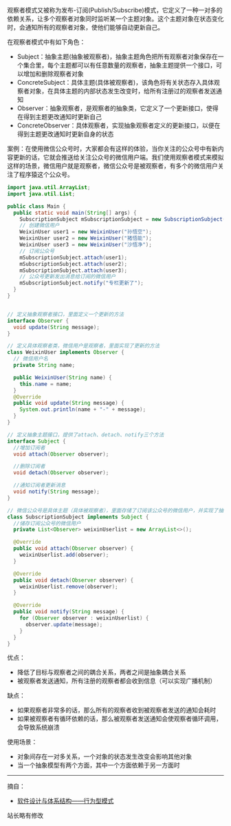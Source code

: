 观察者模式又被称为发布-订阅(Publish/Subscribe)模式，它定义了一种一对多的依赖关系，让多个观察者对象同时监听某一个主题对象。这个主题对象在状态变化时，会通知所有的观察者对象，使他们能够自动更新自己。

在观察者模式中有如下角色：
+ Subject：抽象主题(抽象被观察者)，抽象主题角色把所有观察者对象保存在一个集合里，每个主题都可以有任意数量的观察者，抽象主题提供一个接口，可以增加和删除观察者对象
+ ConcreteSubject：具体主题(具体被观察者)，该角色将有关状态存入具体观察者对象，在具体主题的内部状态发生改变时，给所有注册过的观察者发送通知
+ Observer：抽象观察者，是观察者的抽象类，它定义了一个更新接口，使得在得到主题更改通知时更新自己
+ ConcreteObserver：具体观察者，实现抽象观察者定义的更新接口，以便在得到主题更改通知时更新自身的状态

案例：在使用微信公众号时，大家都会有这样的体验，当你关注的公众号中有新内容更新的话，它就会推送给关注公众号的微信用户端。我们使用观察者模式来模拟这样的场景，微信用户就是观察者，微信公众号是被观察者，有多个的微信用户关注了程序猿这个公众号。

```java
import java.util.ArrayList;
import java.util.List;

public class Main {
  public static void main(String[] args) {
    SubscriptionSubject mSubscriptionSubject = new SubscriptionSubject();
    // 创建微信用户
    WeixinUser user1 = new WeixinUser("孙悟空");
    WeixinUser user2 = new WeixinUser("猪悟能");
    WeixinUser user3 = new WeixinUser("沙悟净");
    // 订阅公众号
    mSubscriptionSubject.attach(user1);
    mSubscriptionSubject.attach(user2);
    mSubscriptionSubject.attach(user3);
    // 公众号更新发出消息给订阅的微信用户
    mSubscriptionSubject.notify("专栏更新了");
  }
}


// 定义抽象观察者接口，里面定义一个更新的方法
interface Observer {
  void update(String message);
}

// 定义具体观察者类，微信用户是观察者，里面实现了更新的方法
class WeixinUser implements Observer {
  // 微信用户名
  private String name;

  public WeixinUser(String name) {
    this.name = name;
  }
  @Override
  public void update(String message) {
    System.out.println(name + "-" + message);
  }
}

// 定义抽象主题接口，提供了attach、detach、notify三个方法
interface Subject {
  //增加订阅者
  void attach(Observer observer);

  //删除订阅者
  void detach(Observer observer);

  //通知订阅者更新消息
  void notify(String message);
}

// 微信公众号是具体主题（具体被观察者），里面存储了订阅该公众号的微信用户，并实现了抽象主题中的方法
class SubscriptionSubject implements Subject {
  //储存订阅公众号的微信用户
  private List<Observer> weixinUserlist = new ArrayList<>();

  @Override
  public void attach(Observer observer) {
    weixinUserlist.add(observer);
  }

  @Override
  public void detach(Observer observer) {
    weixinUserlist.remove(observer);
  }

  @Override
  public void notify(String message) {
    for (Observer observer : weixinUserlist) {
      observer.update(message);
    }
  }
}
```

优点：
+ 降低了目标与观察者之间的耦合关系，两者之间是抽象耦合关系
+ 被观察者发送通知，所有注册的观察者都会收到信息（可以实现广播机制）

缺点：
+ 如果观察者非常多的话，那么所有的观察者收到被观察者发送的通知会耗时
+ 如果被观察者有循环依赖的话，那么被观察者发送通知会使观察者循环调用，会导致系统崩溃

使用场景：
+ 对象间存在一对多关系，一个对象的状态发生改变会影响其他对象
+ 当一个抽象模型有两个方面，其中一个方面依赖于另一方面时

------
摘自：
+ [软件设计与体系结构——行为型模式](http://space.eyescode.top/blog/details/271)

站长略有修改